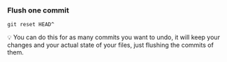 ### Flush one commit
`git reset HEAD^`

:bulb: You can do this for as many commits you want to undo, it will keep your changes and your actual state of your files, just flushing the commits of them.
